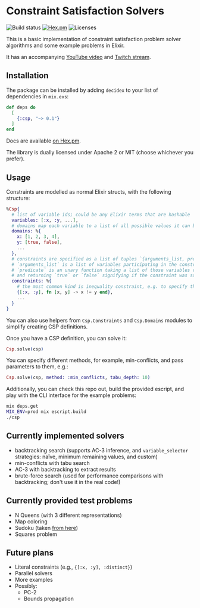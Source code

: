 # Constraint Satisfaction Solvers
![Build status](https://img.shields.io/github/workflow/status/Lakret/csp/Elixir%20CI) [![Hex.pm](https://img.shields.io/hexpm/v/csp)](https://hex.pm/packages/csp) ![Licenses](https://img.shields.io/hexpm/l/csp)

This is a basic implementation of constraint satisfaction problem solver algorithms and some example problems in Elixir.

It has an accompanying [YouTube video](https://www.youtube.com/watch?v=ao1CO8_V5do) and [Twitch stream](https://www.twitch.tv/videos/572863390).

## Installation

The package can be installed by adding `decidex` to your list of dependencies in `mix.exs`:

```elixir
def deps do
  [
    {:csp, "~> 0.1"}
  ]
end
```

Docs are available [on Hex.pm](https://hexdocs.pm/csp).

The library is dually licensed under Apache 2 or MIT (choose whichever you prefer).

## Usage

Constraints are modelled as normal Elixir structs, with the following structure:

```elixir
%Csp{
  # list of variable ids; could be any Elixir terms that are hashable
  variables: [:x, :y, ...],
  # domains map each variable to a list of all possible values it can be assigned to
  domains: %{
    x: [1, 2, 3, 4],
    y: [true, false],
    ...
  },
  # constraints are specified as a list of tuples `{arguments_list, predicate}`.
  # `arguments_list` is a list of variables participating in the constraint.
  # `predicate` is an unary function taking a list of those variables values (in the same order)
  # and returning `true` or `false` signifying if the constraint was satisfied
  constraints: %{
    # the most common kind is inequality constraint, e.g. to specify that x != y:
    {[:x, :y], fn [x, y] -> x != y end},
    ...
  }
}
```

You can also use helpers from `Csp.Constraints` and `Csp.Domains` modules to simplify creating CSP definitions.

Once you have a CSP definition, you can solve it:

```elixir
Csp.solve(csp)
```

You can specify different methods, for example, min-conflicts, and pass parameters to them, e.g.:

```elixir
Csp.solve(csp, method: :min_conflicts, tabu_depth: 10)
```

Additionally, you can check this repo out, build the provided escript, and play with the CLI interface for the example problems:

```bash
mix deps.get
MIX_ENV=prod mix escript.build
./csp
```

## Currently implemented solvers

- backtracking search (supports AC-3 inference, and `variable_selector` strategies: naïve, minimum remaining values, and custom)
- min-conflicts with tabu search
- AC-3 with backtracking to extract results
- brute-force search (used for performance comparisons with backtracking; don't use it in the real code!)

## Currently provided test problems

- N Queens (with 3 different representations)
- Map coloring
- Sudoku (taken [from here](https://en.wikipedia.org/wiki/Sudoku))
- Squares problem

## Future plans

- Literal constraints (e.g., `{[:x, :y], :distinct}`)
- Parallel solvers
- More examples
- Possibly:
  - PC-2
  - Bounds propagation
